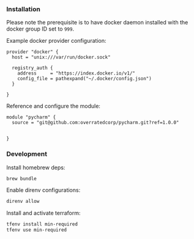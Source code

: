 ### Installation

Please note the prerequisite is to have docker daemon installed with the docker group ID set to `999`.

Example docker provider configuration:

```hcl
provider "docker" {
  host = "unix:///var/run/docker.sock"

  registry_auth {
    address     = "https://index.docker.io/v1/"
    config_file = pathexpand("~/.docker/config.json")
  }

}
```

Reference and configure the module:

```hcl
module "pycharm" {
  source = "git@github.com:overratedcorp/pycharm.git?ref=1.0.0"


}
```

### Development

Install homebrew deps:

```bash
brew bundle
```

Enable direnv configurations:

```bash
direnv allow
```

Install and activate terraform:

```bash
tfenv install min-required
tfenv use min-required
```
